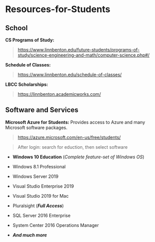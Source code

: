 # Resources-for-Students

## School
  **CS Programs of Study:**
  >https://www.linnbenton.edu/future-students/programs-of-study/science-engineering-and-math/computer-science.php#/

  **Schedule of Classes:**
  >https://www.linnbenton.edu/schedule-of-classes/
  
  **LBCC Scholarships:**
  >https://linnbenton.academicworks.com/

## Software and Services
  **Microsoft Azure for Students:**  Provides access to Azure and many Microsoft software packages.
 >https://azure.microsoft.com/en-us/free/students/
 
 >After login: search for eduction, then select software
  
 - **Windows 10 Education** (*Complete feature-set of Windows OS*)
 - Windows 8.1 Professional
 - Windows Server 2019
 
 - Visual Studio Enterprise 2019
 - Visual Studio 2019 for Mac
 - Pluralsight (***Full Access***)
 - SQL Server 2016 Enterprise
 - System Center 2016 Operations Manager
 - ***And much more***
 

